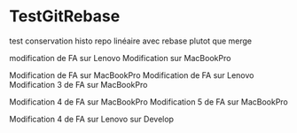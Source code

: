 # TestGitRebase

test conservation histo repo linéaire avec rebase plutot que merge

modification de FA sur Lenovo
Modification sur MacBookPro

Modification de FA sur MacBookPro
Modification de FA sur Lenovo
Modification 3 de FA sur MacBookPro

Modification 4 de FA sur MacBookPro
Modification 5 de FA sur MacBookPro

Modification 4 de FA sur Lenovo sur Develop



